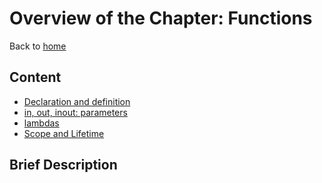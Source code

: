 # Overview of the Chapter: FunctionsBack to [home](../readme.md)## Content* [Declaration and definition](Declaration.md)* [in, out, inout: parameters](parameters.md)* [lambdas](lambdas.md)* [Scope and Lifetime](Scope_Lifetime.md)## Brief Description